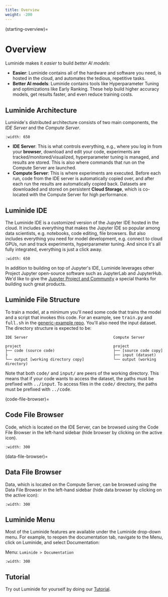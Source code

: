 ```yaml
---
title: Overview
weight: -200
---
```


(starting-overview)=
# Overview

Luminide makes it *easier* to build *better AI models*:
- **Easier**: Luminide contains all of the hardware and software you need, is hosted in the cloud, and automates the tedious, repetitive tasks.
- **Better AI models**: Luminide contains tools like Hyperparameter Tuning and optimizations like Early Ranking.  These help build higher accuracy models, get results faster, and even reduce training costs.

## Luminide Architecture

Luminide's distributed architecture consists of two main components, the *IDE Server* and the *Compute Server*.

```{image} ../images/new-tutorial-overview-diagram.png
:width: 650
```

- **IDE Server**: This is what controls everything, e.g., where you log in from your **browser**, download and edit your code, experiments are tracked/monitored/visualized,  hyperparameter tuning is managed, and results are stored.  This is also where commands that run on the Compute Server are launched.
- **Compute Server**: This is where experiments are executed.  Before each run, code from the IDE server is automatically copied over, and after each run the results are automatically copied back.  Datasets are downloaded and stored on persistent **Cloud Storage**, which is co-located with the Compute Server for high performance.

## Luminide IDE

The Luminide IDE is a customized version of the Jupyter IDE hosted in the cloud.  It includes everything that makes the Jupyter IDE so popular among data scientists, e.g. notebooks, code editing, file browsers.  But also includes everything you need for model development, e.g. connect to cloud GPUs, run and track experiments, hyperparameter tuning.  And since it's all fully integrated, everything is just a click away.

```{image} ../images/ide-screenshot.png
:width: 650
```

In addition to building on top of Jupyter's IDE, Luminide leverages other Project Jupyter open-source software such as JupyterLab and JupyterHub.  We'd like to give the [Jupyter Project and Community](https://jupyter.org/about.html) a special thanks for building such great products.

## Luminide File Structure

To train a model, at a minimum you'll need some code that trains the model and a script that invokes this code. For an example, see <kbd>train.py</kbd> and <kbd>full.sh</kbd> in the [generic-example repo](https://github.com/luminide/example-generic). You'll also need the input dataset.  The directory structure is expected to be:

```
IDE Server                                      Compute Server                            

project                                         project                            
├── code (source code)                          ├── [source code copy]
├                                               ├── input (dataset)                
└── output [working directory copy]             └── output (working directory)     
```

Note that both <kbd>code/</kbd> and <kbd>input/</kbd> are peers of the working directory. This means that if your code wants to access the dataset, the paths must be prefixed with <kbd>../input</kbd>. To access files in the <kbd>code/</kbd> directory, the paths must be prefixed with <kbd>../code</kbd>.

(code-file-browser)=
## Code File Browser

Code, which is located on the IDE Server, can be browsed using the Code File Browser in the left-hand sidebar (hide browser by clicking on the active icon).

```{image} ../images/feb-code-browser.png
:width: 300
```

(data-file-browser)=
## Data File Browser

Data, which is located on the Compute Server, can be browsed using the Data File Browser in the left-hand sidebar (hide data browser by clicking on the active icon):

```{image} ../images/feb-data-browser.png
:width: 300
```

## Luminide Menu

Most of the Luminide features are available under the Luminide drop-down menu.  For example, to reopen the documentation tab, navigate to the Menu, click on Luminide, and select Documentation:

Menu: `Luminide > Documentation`

```{image} ../images/feb-luminide-menu.png
:width: 300
```

## Tutorial

Try out Luminide for yourself by doing our [Tutorial](plant-leaf-tutorial).

